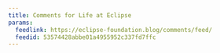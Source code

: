 ```yaml
---
title: Comments for Life at Eclipse
params:
  feedlink: https://eclipse-foundation.blog/comments/feed/
  feedid: 53574428abbe01a4955952c337fd7ffc
---
```

